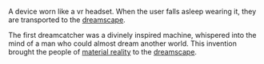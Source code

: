 A device worn like a vr headset. When the user falls asleep wearing it, they are transported to the [dreamscape](🌌%20Dreamscape).

The first dreamcatcher was a divinely inspired machine, whispered into the mind of a man who could almost dream another world. This invention brought the people of [material reality](🌌%20Material%20Reality) to the [dreamscape](🌌%20Dreamscape).